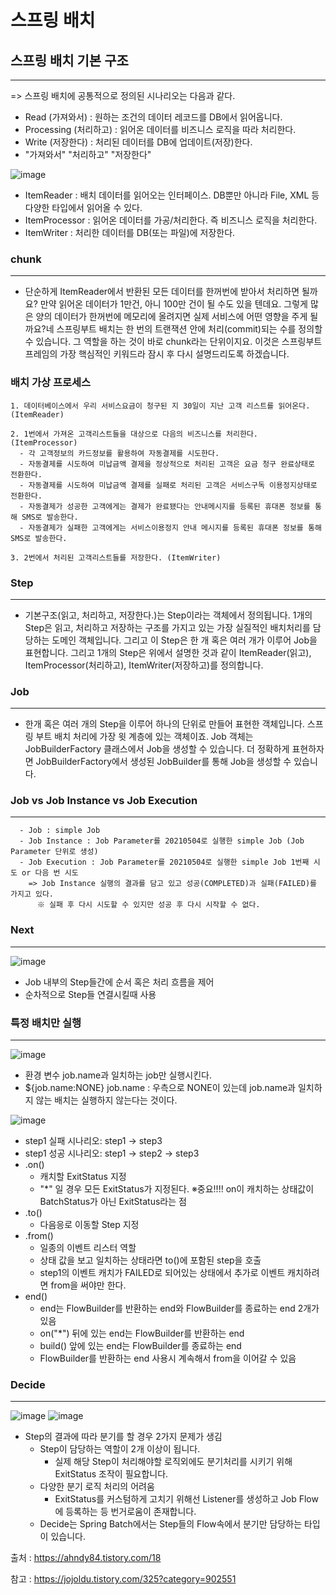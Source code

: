 # 스프링 배치 

## 스프링 배치 기본 구조
----
=> 스프링 배치에 공통적으로 정의된 시나리오는 다음과 같다.
  + Read (가져와서) : 원하는 조건의 데이터 레코드를 DB에서 읽어옵니다.
  + Processing (처리하고) : 읽어온 데이터를 비즈니스 로직을 따라 처리한다.
  + Write (저장한다) : 처리된 데이터를 DB에 업데이트(저장)한다.
  + "가져와서" "처리하고" "저장한다"

![image](https://user-images.githubusercontent.com/76584547/116872774-73334380-ac51-11eb-8fab-bcaccc3e3303.png)

+ ItemReader  : 배치 데이터를 읽어오는 인터페이스. DB뿐만 아니라 File, XML 등 다양한 타입에서 읽어올 수 있다.
+ ItemProcessor : 읽어온 데이터를 가공/처리한다. 즉 비즈니스 로직을 처리한다.
+ ItemWriter : 처리한 데이터를 DB(또는 파일)에 저장한다.

### chunk
----
  + 단순하게 ItemReader에서 반환된 모든 데이터를 한꺼번에 받아서 처리하면 될까요? 만약 읽어온 데이터가 1만건, 아니 100만 건이 될 수도 있을 텐데요. 그렇게 많은 양의 데이터가 한꺼번에 메모리에 올려지면 실제 서비스에 어떤 영향을 주게 될까요?네 스프링부트 배치는 한 번의 트랜잭션 안에 처리(commit)되는 수를 정의할 수 있습니다. 그 역할을 하는 것이 바로 chunk라는 단위이지요. 이것은 스프링부트프레임의 가장 핵심적인 키워드라 잠시 후 다시 설명드리도록 하겠습니다.

### 배치 가상 프로세스
```
1. 데이터베이스에서 우리 서비스요금이 청구된 지 30일이 지난 고객 리스트를 읽어온다.  (ItemReader)

2. 1번에서 가져온 고객리스트들을 대상으로 다음의 비즈니스를 처리한다.  (ItemProcessor)
  - 각 고객정보의 카드정보를 활용하여 자동결제를 시도한다.
  - 자동결제를 시도하여 미납금액 결제을 정상적으로 처리된 고객은 요금 청구 완료상태로 전환한다.
  - 자동결제를 시도하여 미납금액 결제를 실패로 처리된 고객은 서비스구독 이용정지상태로 전환한다.
  - 자동결제가 성공한 고객에게는 결제가 완료됐다는 안내메시지를 등록된 휴대폰 정보를 통해 SMS로 발송한다.
  - 자동결제가 실패한 고객에게는 서비스이용정지 안내 메시지를 등록된 휴대폰 정보를 통해 SMS로 발송한다.

3. 2번에서 처리된 고객리스트들를 저장한다. (ItemWriter)
```


### Step
----
  + 기본구조(읽고, 처리하고, 저장한다.)는 Step이라는 객체에서 정의됩니다. 1개의 Step은 읽고, 처리하고 저장하는 구조를 가지고 있는 가장 실질적인 배치처리를 담당하는 도메인 객체입니다. 그리고 이 Step은 한 개 혹은 여러 개가 이루어 Job을 표현합니다. 그리고 1개의 Step은 위에서 설명한 것과 같이 ItemReader(읽고), ItemProcessor(처리하고), ItemWriter(저장하고)를 정의합니다.

### Job
----
  + 한개 혹은 여러 개의 Step을 이루어 하나의 단위로 만들어 표현한 객체입니다. 스프링 부트 배치 처리에 가장 윗 계층에 있는 객체이죠. Job 객체는 JobBuilderFactory 클래스에서 Job을 생성할 수 있습니다. 더 정확하게 표현하자면 JobBuilderFactory에서 생성된 JobBuilder를 통해 Job을 생성할 수 있습니다.

### Job vs Job Instance vs Job Execution
----
```
  - Job : simple Job
  - Job Instance : Job Parameter를 20210504로 실행한 simple Job (Job Parameter 단위로 생성)
  - Job Execution : Job Parameter를 20210504로 실행한 simple Job 1번째 시도 or 다음 번 시도
    => Job Instance 실행의 결과를 담고 있고 성공(COMPLETED)과 실패(FAILED)를 가지고 있다.
      ※ 실패 후 다시 시도할 수 있지만 성공 후 다시 시작할 수 없다.
```


### Next
----
![image](https://user-images.githubusercontent.com/76584547/117094725-7f2d1b80-ad9f-11eb-893f-ef9e2af4b96c.png)
  + Job 내부의 Step들간에 순서 혹은 처리 흐름을 제어
  + 순차적으로 Step들 연결시킬때 사용


### 특정 배치만 실행
----
![image](https://user-images.githubusercontent.com/76584547/117094765-a08e0780-ad9f-11eb-9ad7-56a18ea1c396.png)
  + 환경 변수 job.name과 일치하는 job만 실행시킨다. 
  + ${job.name:NONE} job.name : 우측으로 NONE이 있는데 job.name과 일치하지 않는 배치는 실행하지 않는다는 것이다.

![image](https://user-images.githubusercontent.com/76584547/117096104-0a5be080-ada3-11eb-8b29-139c1682d7bc.png)
  + step1 실패 시나리오: step1 -> step3
  + step1 성공 시나리오: step1 -> step2 -> step3
  + .on()
    + 캐치할 ExitStatus 지정
    + "*" 일 경우 모든 ExitStatus가 지정된다. ※중요!!!! on이 캐치하는 상태값이 BatchStatus가 아닌 ExitStatus라는 점
  + .to()
    + 다음응로 이동할 Step 지정
  + .from()
    + 일종의 이벤트 리스터 역할
    + 상태 값을 보고 일치하는 상태라면 to()에 포함된 step을 호출
    + step1의 이벤트 캐치가 FAILED로 되어있는 상태에서 추가로 이벤트 캐치하려면 from을 써야만 한다.  
  + end()
    + end는 FlowBuilder를 반환하는 end와 FlowBuilder를 종료하는 end 2개가 있음
    + on("*") 뒤에 있는 end는 FlowBuilder를 반환하는 end
    + build() 앞에 있는 end는 FlowBuilder를 종료하는 end
    + FlowBuilder를 반환하는 end 사용시 계속해서 from을 이어갈 수 있음 

### Decide
----
![image](https://user-images.githubusercontent.com/76584547/117108311-f1acf400-adbd-11eb-8123-1adb9a8e58e9.png)
![image](https://user-images.githubusercontent.com/76584547/117108332-fa9dc580-adbd-11eb-951d-c081249ebe6d.png)

  + Step의 결과에 따라 분기를 할 경우 2가지 문제가 생김
    + Step이 담당하는 역할이 2개 이상이 됩니다.
      + 실제 해당 Step이 처리해야할 로직외에도 분기처리를 시키기 위해 ExitStatus 조작이 필요합니다.
    + 다양한 분기 로직 처리의 어려움
      + ExitStatus를 커스텀하게 고치기 위해선 Listener를 생성하고 Job Flow에 등록하는 등 번거로움이 존재합니다.
    + Decide는 Spring Batch에서는 Step들의 Flow속에서 분기만 담당하는 타입이 있습니다.

출처 : https://ahndy84.tistory.com/18

참고 : https://jojoldu.tistory.com/325?category=902551
